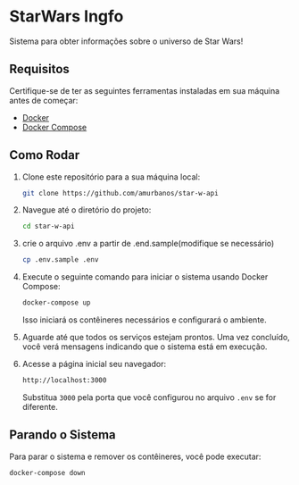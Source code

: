 # StarWars Ingfo

Sistema para obter informações sobre o universo de Star Wars!

## Requisitos

Certifique-se de ter as seguintes ferramentas instaladas em sua máquina antes de começar:

- [Docker](https://www.docker.com/)
- [Docker Compose](https://docs.docker.com/compose/)

## Como Rodar

1. Clone este repositório para a sua máquina local:

    ```bash
    git clone https://github.com/amurbanos/star-w-api
    ```

2. Navegue até o diretório do projeto:

    ```bash
    cd star-w-api
    ```

3. crie o arquivo .env a partir de .end.sample(modifique se necessário)

    ```bash
    cp .env.sample .env
    ```

4. Execute o seguinte comando para iniciar o sistema usando Docker Compose:

    ```bash
    docker-compose up
    ```

   Isso iniciará os contêineres necessários e configurará o ambiente.

5. Aguarde até que todos os serviços estejam prontos. Uma vez concluído, você verá mensagens indicando que o sistema está em execução.

6. Acesse a página inicial seu navegador:

    ```bash
    http://localhost:3000
    ```

   Substitua `3000` pela porta que você configurou no arquivo `.env` se for diferente.

## Parando o Sistema

Para parar o sistema e remover os contêineres, você pode executar:

```bash
docker-compose down
